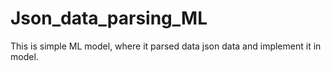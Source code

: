 # Json_data_parsing_ML
This is simple ML model, where it parsed data json data and implement it in model. 
